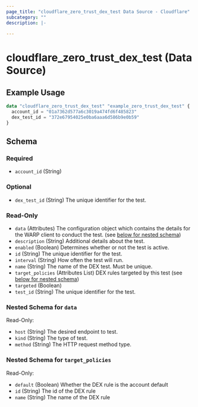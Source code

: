 ```yaml
---
page_title: "cloudflare_zero_trust_dex_test Data Source - Cloudflare"
subcategory: ""
description: |-
  
---
```


# cloudflare_zero_trust_dex_test (Data Source)



## Example Usage

```terraform
data "cloudflare_zero_trust_dex_test" "example_zero_trust_dex_test" {
  account_id = "01a7362d577a6c3019a474fd6f485823"
  dex_test_id = "372e67954025e0ba6aaa6d586b9e0b59"
}
```

<!-- schema generated by tfplugindocs -->
## Schema

### Required

- `account_id` (String)

### Optional

- `dex_test_id` (String) The unique identifier for the test.

### Read-Only

- `data` (Attributes) The configuration object which contains the details for the WARP client to conduct the test. (see [below for nested schema](#nestedatt--data))
- `description` (String) Additional details about the test.
- `enabled` (Boolean) Determines whether or not the test is active.
- `id` (String) The unique identifier for the test.
- `interval` (String) How often the test will run.
- `name` (String) The name of the DEX test. Must be unique.
- `target_policies` (Attributes List) DEX rules targeted by this test (see [below for nested schema](#nestedatt--target_policies))
- `targeted` (Boolean)
- `test_id` (String) The unique identifier for the test.

<a id="nestedatt--data"></a>
### Nested Schema for `data`

Read-Only:

- `host` (String) The desired endpoint to test.
- `kind` (String) The type of test.
- `method` (String) The HTTP request method type.


<a id="nestedatt--target_policies"></a>
### Nested Schema for `target_policies`

Read-Only:

- `default` (Boolean) Whether the DEX rule is the account default
- `id` (String) The id of the DEX rule
- `name` (String) The name of the DEX rule


